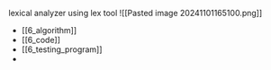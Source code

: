 lexical analyzer using lex tool
![[Pasted image 20241101165100.png]]


- [[6_algorithm]]
- [[6_code]]
- [[6_testing_program]]
- 



